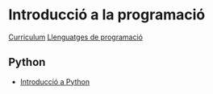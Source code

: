 # Introducció a la programació

[Curriculum](curriculum.md)
[Llenguatges de programació](llenguatges.md)

## Python

- [Introducció a Python](python_intro.md)
